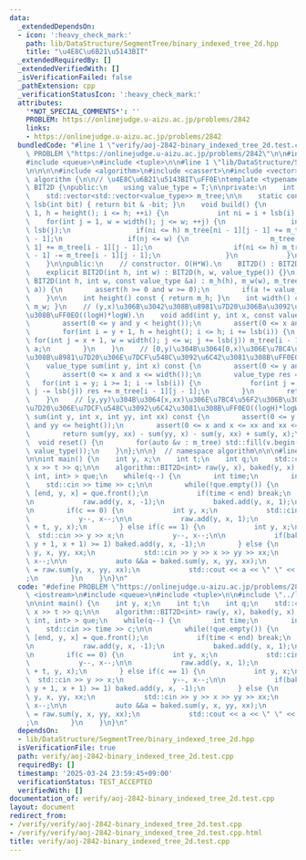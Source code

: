 ```yaml
---
data:
  _extendedDependsOn:
  - icon: ':heavy_check_mark:'
    path: lib/DataStructure/SegmentTree/binary_indexed_tree_2d.hpp
    title: "\u4E8C\u6B21\u5143BIT"
  _extendedRequiredBy: []
  _extendedVerifiedWith: []
  _isVerificationFailed: false
  _pathExtension: cpp
  _verificationStatusIcon: ':heavy_check_mark:'
  attributes:
    '*NOT_SPECIAL_COMMENTS*': ''
    PROBLEM: https://onlinejudge.u-aizu.ac.jp/problems/2842
    links:
    - https://onlinejudge.u-aizu.ac.jp/problems/2842
  bundledCode: "#line 1 \"verify/aoj-2842-binary_indexed_tree_2d.test.cpp\"\n#define\
    \ PROBLEM \"https://onlinejudge.u-aizu.ac.jp/problems/2842\"\n\n#include <iostream>\n\
    #include <queue>\n#include <tuple>\n\n#line 1 \"lib/DataStructure/SegmentTree/binary_indexed_tree_2d.hpp\"\
    \n\n\n\n#include <algorithm>\n#include <cassert>\n#include <vector>\n\nnamespace\
    \ algorithm {\n\n// \u4E8C\u6B21\u5143BIT\uFF0E\ntemplate <typename T>\nclass\
    \ BIT2D {\npublic:\n    using value_type = T;\n\nprivate:\n    int m_h, m_w;\n\
    \    std::vector<std::vector<value_type>> m_tree;\n\n    static constexpr int\
    \ lsb(int bit) { return bit & -bit; }\n    void build() {\n        for(int i =\
    \ 1, h = height(); i <= h; ++i) {\n            int ni = i + lsb(i);\n        \
    \    for(int j = 1, w = width(); j <= w; ++j) {\n                int nj = j +\
    \ lsb(j);\n                if(ni <= h) m_tree[ni - 1][j - 1] += m_tree[i - 1][j\
    \ - 1];\n                if(nj <= w) {\n                    m_tree[i - 1][nj -\
    \ 1] += m_tree[i - 1][j - 1];\n                    if(ni <= h) m_tree[ni - 1][nj\
    \ - 1] -= m_tree[i - 1][j - 1];\n                }\n            }\n        }\n\
    \    }\n\npublic:\n    // constructor. O(H*W).\n    BIT2D() : BIT2D(0, 0) {}\n\
    \    explicit BIT2D(int h, int w) : BIT2D(h, w, value_type()) {}\n    explicit\
    \ BIT2D(int h, int w, const value_type &a) : m_h(h), m_w(w), m_tree(h, std::vector<value_type>(w,\
    \ a)) {\n        assert(h >= 0 and w >= 0);\n        if(a != value_type()) build();\n\
    \    }\n\n    int height() const { return m_h; }\n    int width() const { return\
    \ m_w; }\n    // (y,x)\u306B\u3042\u308B\u8981\u7D20\u306Ba\u3092\u52A0\u7B97\u3059\
    \u308B\uFF0EO((logH)*logW).\n    void add(int y, int x, const value_type &a) {\n\
    \        assert(0 <= y and y < height());\n        assert(0 <= x and x < width());\n\
    \        for(int i = y + 1, h = height(); i <= h; i += lsb(i)) {\n           \
    \ for(int j = x + 1, w = width(); j <= w; j += lsb(j)) m_tree[i - 1][j - 1] +=\
    \ a;\n        }\n    }\n    // [0,y)\u304B\u3064[0,x)\u306E\u7BC4\u56F2\u306B\u3042\
    \u308B\u8981\u7D20\u306E\u7DCF\u548C\u3092\u6C42\u3081\u308B\uFF0EO((logH)*logW).\n\
    \    value_type sum(int y, int x) const {\n        assert(0 <= y and y <= height());\n\
    \        assert(0 <= x and x <= width());\n        value_type res = 0;\n     \
    \   for(int i = y; i >= 1; i -= lsb(i)) {\n            for(int j = x; j >= 1;\
    \ j -= lsb(j)) res += m_tree[i - 1][j - 1];\n        }\n        return res;\n\
    \    }\n    // [y,yy)\u304B\u3064[x,xx)\u306E\u7BC4\u56F2\u306B\u3042\u308B\u8981\
    \u7D20\u306E\u7DCF\u548C\u3092\u6C42\u3081\u308B\uFF0EO((logH)*logW).\n    value_type\
    \ sum(int y, int x, int yy, int xx) const {\n        assert(0 <= y and y <= yy\
    \ and yy <= height());\n        assert(0 <= x and x <= xx and xx <= width());\n\
    \        return sum(yy, xx) - sum(yy, x) - sum(y, xx) + sum(y, x);\n    }\n  \
    \  void reset() {\n        for(auto &v : m_tree) std::fill(v.begin(), v.end(),\
    \ value_type());\n    }\n};\n\n}  // namespace algorithm\n\n\n#line 8 \"verify/aoj-2842-binary_indexed_tree_2d.test.cpp\"\
    \n\nint main() {\n    int y, x;\n    int t;\n    int q;\n    std::cin >> y >>\
    \ x >> t >> q;\n\n    algorithm::BIT2D<int> raw(y, x), baked(y, x);\n    std::queue<std::tuple<int,\
    \ int, int> > que;\n    while(q--) {\n        int time;\n        int c;\n    \
    \    std::cin >> time >> c;\n\n        while(!que.empty()) {\n            auto\
    \ [end, y, x] = que.front();\n            if(time < end) break;\n            que.pop();\n\
    \n            raw.add(y, x, -1);\n            baked.add(y, x, 1);\n        }\n\
    \n        if(c == 0) {\n            int y, x;\n            std::cin >> y >> x;\n\
    \            y--, x--;\n\n            raw.add(y, x, 1);\n            que.emplace(time\
    \ + t, y, x);\n        } else if(c == 1) {\n            int y, x;\n          \
    \  std::cin >> y >> x;\n            y--, x--;\n\n            if(baked.sum(y, x,\
    \ y + 1, x + 1) >= 1) baked.add(y, x, -1);\n        } else {\n            int\
    \ y, x, yy, xx;\n            std::cin >> y >> x >> yy >> xx;\n            y--,\
    \ x--;\n\n            auto &&a = baked.sum(y, x, yy, xx);\n            auto &&b\
    \ = raw.sum(y, x, yy, xx);\n            std::cout << a << \" \" << b << \"\\n\"\
    ;\n        }\n    }\n}\n"
  code: "#define PROBLEM \"https://onlinejudge.u-aizu.ac.jp/problems/2842\"\n\n#include\
    \ <iostream>\n#include <queue>\n#include <tuple>\n\n#include \"../lib/DataStructure/SegmentTree/binary_indexed_tree_2d.hpp\"\
    \n\nint main() {\n    int y, x;\n    int t;\n    int q;\n    std::cin >> y >>\
    \ x >> t >> q;\n\n    algorithm::BIT2D<int> raw(y, x), baked(y, x);\n    std::queue<std::tuple<int,\
    \ int, int> > que;\n    while(q--) {\n        int time;\n        int c;\n    \
    \    std::cin >> time >> c;\n\n        while(!que.empty()) {\n            auto\
    \ [end, y, x] = que.front();\n            if(time < end) break;\n            que.pop();\n\
    \n            raw.add(y, x, -1);\n            baked.add(y, x, 1);\n        }\n\
    \n        if(c == 0) {\n            int y, x;\n            std::cin >> y >> x;\n\
    \            y--, x--;\n\n            raw.add(y, x, 1);\n            que.emplace(time\
    \ + t, y, x);\n        } else if(c == 1) {\n            int y, x;\n          \
    \  std::cin >> y >> x;\n            y--, x--;\n\n            if(baked.sum(y, x,\
    \ y + 1, x + 1) >= 1) baked.add(y, x, -1);\n        } else {\n            int\
    \ y, x, yy, xx;\n            std::cin >> y >> x >> yy >> xx;\n            y--,\
    \ x--;\n\n            auto &&a = baked.sum(y, x, yy, xx);\n            auto &&b\
    \ = raw.sum(y, x, yy, xx);\n            std::cout << a << \" \" << b << \"\\n\"\
    ;\n        }\n    }\n}\n"
  dependsOn:
  - lib/DataStructure/SegmentTree/binary_indexed_tree_2d.hpp
  isVerificationFile: true
  path: verify/aoj-2842-binary_indexed_tree_2d.test.cpp
  requiredBy: []
  timestamp: '2025-03-24 23:59:45+09:00'
  verificationStatus: TEST_ACCEPTED
  verifiedWith: []
documentation_of: verify/aoj-2842-binary_indexed_tree_2d.test.cpp
layout: document
redirect_from:
- /verify/verify/aoj-2842-binary_indexed_tree_2d.test.cpp
- /verify/verify/aoj-2842-binary_indexed_tree_2d.test.cpp.html
title: verify/aoj-2842-binary_indexed_tree_2d.test.cpp
---
```

